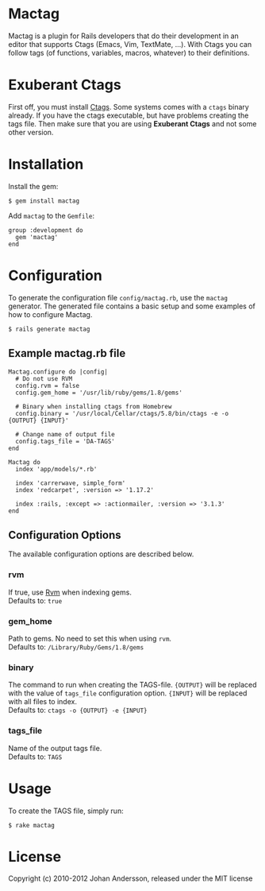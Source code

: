 # Mactag

Mactag is a plugin for Rails developers that do their development in
an editor that supports Ctags (Emacs, Vim, TextMate, ...). With Ctags
you can follow tags (of functions, variables, macros, whatever) to
their definitions.


# Exuberant Ctags

First off, you must install [Ctags](http://ctags.sourceforge.net/).
Some systems comes with a `ctags` binary already. If you have the
ctags executable, but have problems creating the tags file. Then make
sure that you are using **Exuberant Ctags** and not some other version.


# Installation

Install the gem:

    $ gem install mactag
    
Add `mactag` to the `Gemfile`:

    group :development do
      gem 'mactag'
    end


# Configuration

To generate the configuration file `config/mactag.rb`, use the
`mactag` generator. The generated file contains a basic setup and some
examples of how to configure Mactag.

    $ rails generate mactag

## Example mactag.rb file

    Mactag.configure do |config|
      # Do not use RVM
      config.rvm = false
      config.gem_home = '/usr/lib/ruby/gems/1.8/gems'
      
      # Binary when installing ctags from Homebrew
      config.binary = '/usr/local/Cellar/ctags/5.8/bin/ctags -e -o {OUTPUT} {INPUT}'
      
      # Change name of output file
      config.tags_file = 'DA-TAGS'
    end

    Mactag do
      index 'app/models/*.rb'
      
      index 'carrerwave, simple_form'
      index 'redcarpet', :version => '1.17.2'

      index :rails, :except => :actionmailer, :version => '3.1.3'
    end
    
## Configuration Options
The available configuration options are described below.

### rvm
If true, use [Rvm](http://rvm.beginrescueend.com/) when indexing gems.  
Defaults to: `true`

### gem_home
Path to gems. No need to set this when using `rvm`.  
Defaults to: `/Library/Ruby/Gems/1.8/gems`
 
### binary
The command to run when creating the TAGS-file. `{OUTPUT}` will be
replaced with the value of `tags_file` configuration option. `{INPUT}`
will be replaced with all files to index.  
Defaults to: `ctags -o {OUTPUT} -e {INPUT}`

### tags_file
Name of the output tags file.  
Defaults to: `TAGS`


# Usage
To create the TAGS file, simply run:

    $ rake mactag


# License
Copyright (c) 2010-2012 Johan Andersson, released under the MIT license
